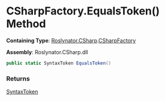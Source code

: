 # CSharpFactory\.EqualsToken\(\) Method

**Containing Type**: [Roslynator.CSharp](../../README.md)\.[CSharpFactory](../README.md)

**Assembly**: Roslynator\.CSharp\.dll

```csharp
public static SyntaxToken EqualsToken()
```

### Returns

[SyntaxToken](https://docs.microsoft.com/en-us/dotnet/api/microsoft.codeanalysis.syntaxtoken)

